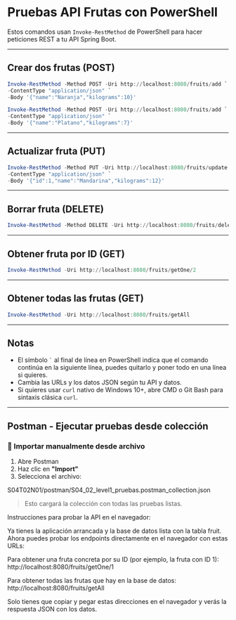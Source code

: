 
# Pruebas API Frutas con PowerShell

Estos comandos usan `Invoke-RestMethod` de PowerShell para hacer peticiones REST a tu API Spring Boot.

---

## Crear dos frutas (POST)

```powershell
Invoke-RestMethod -Method POST -Uri http://localhost:8080/fruits/add `
-ContentType "application/json" `
-Body '{"name":"Naranja","kilograms":10}'
```
```powershell
Invoke-RestMethod -Method POST -Uri http://localhost:8080/fruits/add `
-ContentType "application/json" `
-Body '{"name":"Platano","kilograms":7}'
```

---

## Actualizar fruta (PUT)

```powershell
Invoke-RestMethod -Method PUT -Uri http://localhost:8080/fruits/update `
-ContentType "application/json" `
-Body '{"id":1,"name":"Mandarina","kilograms":12}'
```

---

## Borrar fruta (DELETE)

```powershell
Invoke-RestMethod -Method DELETE -Uri http://localhost:8080/fruits/delete/1
```

---

## Obtener fruta por ID (GET)

```powershell
Invoke-RestMethod -Uri http://localhost:8080/fruits/getOne/2
```

---

## Obtener todas las frutas (GET)

```powershell
Invoke-RestMethod -Uri http://localhost:8080/fruits/getAll
```

---
## Notas

- El símbolo `` ` `` al final de línea en PowerShell indica que el comando continúa en la siguiente línea, puedes quitarlo y poner todo en una línea si quieres.
- Cambia las URLs y los datos JSON según tu API y datos.
- Si quieres usar `curl` nativo de Windows 10+, abre CMD o Git Bash para sintaxis clásica `curl`.

---
## Postman - Ejecutar pruebas desde colección

### 📝 Importar manualmente desde archivo

1. Abre Postman
2. Haz clic en **"Import"**
3. Selecciona el archivo:

S04T02N01/postman/S04_02_level1_pruebas.postman_collection.json

> Esto cargará la colección con todas las pruebas listas.


Instrucciones para probar la API en el navegador:

Ya tienes la aplicación arrancada y la base de datos lista con la tabla fruit. Ahora puedes probar los endpoints directamente en el navegador con estas URLs:

Para obtener una fruta concreta por su ID (por ejemplo, la fruta con ID 1):
http://localhost:8080/fruits/getOne/1

Para obtener todas las frutas que hay en la base de datos:
http://localhost:8080/fruits/getAll

Solo tienes que copiar y pegar estas direcciones en el navegador y verás la respuesta JSON con los datos.